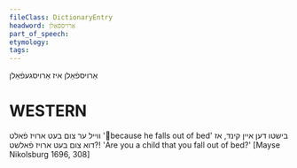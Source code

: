 ```yaml
---
fileClass: DictionaryEntry
headword: אַרויספֿאַלן
part_of_speech: 
etymology: 
tags: 
---
```

אַרויספֿאַלן
איז אַרויסגעפֿאַלן

WESTERN
========

ווייל ער צום בעט ארויז פֿאלט
'because he falls out of bed'
בישטו דען איין קינד, אז דוא צום בעט ארויז פֿאלשט?!
'Are you a child that you fall out of bed?'
[Mayse Nikolsburg 1696, 308]